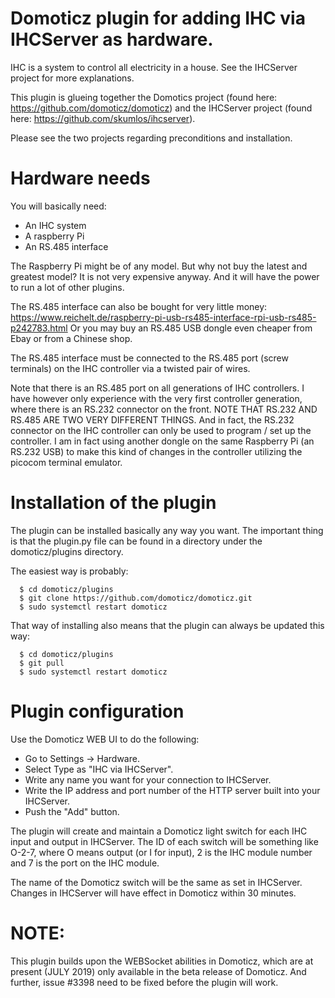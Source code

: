 # Domoticz plugin for adding IHC via IHCServer as hardware.

IHC is a system to control all electricity in a house. See the IHCServer project for more explanations.

This plugin is glueing together the Domotics project (found here: https://github.com/domoticz/domoticz) and the IHCServer project (found here: https://github.com/skumlos/ihcserver).

Please see the two projects regarding preconditions and installation.

# Hardware needs

You will basically need:
- An IHC system
- A raspberry Pi
- An RS.485 interface

The Raspberry Pi might be of any model. But why not buy the latest and greatest model? It is not very expensive anyway. And it will have the power to run a lot of other plugins.

The RS.485 interface can also be bought for very little money: https://www.reichelt.de/raspberry-pi-usb-rs485-interface-rpi-usb-rs485-p242783.html Or you may buy an RS.485 USB dongle even cheaper from Ebay or from a Chinese shop.

The RS.485 interface must be connected to the RS.485 port (screw terminals) on the IHC controller via a twisted pair of wires.

Note that there is an RS.485 port on all generations of IHC controllers. I have however only experience with the very first controller generation, where there is an RS.232 connector on the front. NOTE THAT RS.232 AND RS.485 ARE TWO VERY DIFFERENT THINGS. And in fact, the RS.232 connector on the IHC controller can only be used to program / set up the controller. I am in fact using another dongle on the same Raspberry Pi (an RS.232 USB) to make this kind of changes in the controller utilizing the picocom terminal emulator.

# Installation of the plugin

The plugin can be installed basically any way you want. The important thing is that the plugin.py file can be found in a directory under the domoticz/plugins directory.

The easiest way is probably:
```shell
  $ cd domoticz/plugins
  $ git clone https://github.com/domoticz/domoticz.git
  $ sudo systemctl restart domoticz
```

That way of installing also means that the plugin can always be updated this way:
```shell
  $ cd domoticz/plugins
  $ git pull
  $ sudo systemctl restart domoticz
```

# Plugin configuration

Use the Domoticz WEB UI to do the following:

- Go to Settings -> Hardware.
- Select Type as "IHC via IHCServer".
- Write any name you want for your connection to IHCServer.
- Write the IP address and port number of the HTTP server built into your IHCServer.
- Push the "Add" button.

The plugin will create and maintain a Domoticz light switch for each IHC input and output in IHCServer. The ID of each switch will be something like O-2-7, where O means output (or I for input), 2 is the IHC module number and 7 is the port on the IHC module.

The name of the Domoticz switch will be the same as set in IHCServer. Changes in IHCServer will have effect in Domoticz within 30 minutes.

# NOTE:

This plugin builds upon the WEBSocket abilities in Domoticz, which are at present (JULY 2019) only available in the beta release of Domoticz. And further, issue #3398 need to be fixed before the plugin will work.
